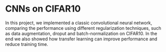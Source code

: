 # CNNs on CIFAR10

In this project, we implemented a classic convolutional neural network, comparing the performance using different regularization techniques, such as data augmentation, droput and batch-normalization on CIFAR10.
In the end we also showed how transfer learning can improve performance and reduce training time.
